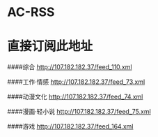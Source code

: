 AC-RSS
======

直接订阅此地址
======


####综合
http://107.182.182.37/feed_110.xml



####工作·情感
http://107.182.182.37/feed_73.xml



####动漫文化
http://107.182.182.37/feed_74.xml



####漫画·轻小说
http://107.182.182.37/feed_75.xml



####游戏
http://107.182.182.37/feed_164.xml